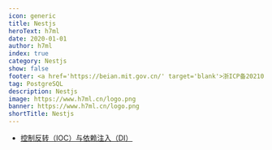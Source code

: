 ```yaml
---
icon: generic
title: Nestjs
heroText: h7ml
date: 2020-01-01
author: h7ml
index: true
category: Nestjs
show: false
footer: <a href='https://beian.mit.gov.cn/' target='blank'>浙ICP备2021037683号-2</a>MIT Licensed | Copyright © 2022-present h7ml
tag: PostgreSQL
description: Nestjs
image: https://www.h7ml.cn/logo.png
banner: https://www.h7ml.cn/logo.png
shortTitle: Nestjs
---
```


- [控制反转（IOC）与依赖注入（DI）](./IOC-DL.md)
